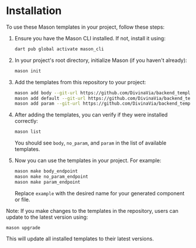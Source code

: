 # Installation

To use these Mason templates in your project, follow these steps:

1. Ensure you have the Mason CLI installed. If not, install it using:

   ```bash
   dart pub global activate mason_cli
   ```

2. In your project's root directory, initialize Mason (if you haven't already):

   ```bash
   mason init
   ```

3. Add the templates from this repository to your project:

   ```bash
   mason add body --git-url https://github.com/DivinaVia/backend_template.git --git-path body
   mason add default --git-url https://github.com/DivinaVia/backend_template.git --git-path no_param
   mason add param --git-url https://github.com/DivinaVia/backend_template.git --git-path param
   ```

4. After adding the templates, you can verify if they were installed correctly:

   ```bash
   mason list
   ```

   You should see `body`, `no_param`, and `param` in the list of available templates.

5. Now you can use the templates in your project. For example:

   ```bash
   mason make body_endpoint
   mason make no_param_endpoint
   mason make param_endpoint
   ```

   Replace `example` with the desired name for your generated component or file.

Note: If you make changes to the templates in the repository, users can update to the latest version using:

```
mason upgrade
```

This will update all installed templates to their latest versions.